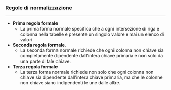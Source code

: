 ### Regole di normalizzazione 
---
- **Prima regola formale**
	- La prima forma normale specifica che a ogni intersezione di riga e colonna nella tabelle è presente un singolo valore e mai un elenco di valori
- **Seconda regola formale**. 
	- La seconda forma normale richiede che ogni colonna non chiave sia completamente dipendente dall'intera chiave primaria e non solo da una parte di tale chiave.
- **Terza regola formale** 
	- La terza forma normale richiede non solo che ogni colonna non chiave sia dipendente dall'intera chiave primaria, ma che le colonne non chiave siano indipendenti le une dalle altre.
